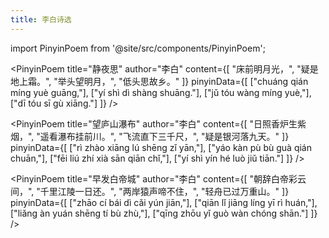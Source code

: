 ```yaml
---
title: 李白诗选
---
```


import PinyinPoem from '@site/src/components/PinyinPoem';

<PinyinPoem 
  title="静夜思" 
  author="李白"
  content={[
    "床前明月光，",
    "疑是地上霜。",
    "举头望明月，",
    "低头思故乡。"
  ]}
  pinyinData={[
    ["chuáng qián míng yuè guāng,"],
    ["yí shì dì shàng shuāng."],
    ["jǔ tóu wàng míng yuè,"],
    ["dī tóu sī gù xiāng."]
  ]}
/>

<PinyinPoem 
  title="望庐山瀑布" 
  author="李白"
  content={[
    "日照香炉生紫烟，",
    "遥看瀑布挂前川。",
    "飞流直下三千尺，",
    "疑是银河落九天。"
  ]}
  pinyinData={[
    ["rì zhào xiāng lú shēng zǐ yān,"],
    ["yáo kàn pù bù guà qián chuān,"],
    ["fēi liú zhí xià sān qiān chǐ,"],
    ["yí shì yín hé luò jiǔ tiān."]
  ]}
/>

<PinyinPoem 
  title="早发白帝城" 
  author="李白"
  content={[
    "朝辞白帝彩云间，",
    "千里江陵一日还。",
    "两岸猿声啼不住，",
    "轻舟已过万重山。"
  ]}
  pinyinData={[
    ["zhāo cí bái dì cǎi yún jiān,"],
    ["qiān lǐ jiāng líng yī rì huán,"],
    ["liǎng àn yuán shēng tí bù zhù,"],
    ["qīng zhōu yǐ guò wàn chóng shān."]
  ]}
/> 